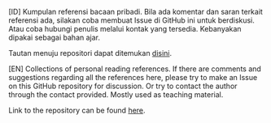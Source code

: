 [ID] Kumpulan referensi bacaan pribadi. Bila ada komentar dan saran terkait referensi ada, silakan coba membuat Issue di GitHub ini untuk berdiskusi. Atau coba hubungi penulis melalui kontak yang tersedia. Kebanyakan dipakai sebagai bahan ajar.

Tautan menuju repositori dapat ditemukan [disini](https://github.com/ainandoo/refs).

[EN] Collections of personal reading references. If there are comments and suggestions regarding all the references here, please try to make an Issue on this GitHub repository for discussion. Or try to contact the author through the contact provided. Mostly used as teaching material.

Link to the repository can be found [here](https://github.com/ainandoo/refs).
